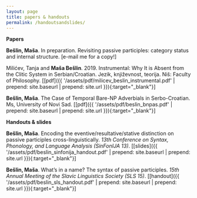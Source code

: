 ```yaml
---
layout: page
title: papers & handouts
permalink: /handoutsandslides/
---
```

<strong>Papers</strong>

<strong>Bešlin, Maša</strong>. In preparation. Revisiting passive participles: category status and internal structure. \[e-mail me for a copy!\]

Milićev, Tanja and <strong>Maša Bešlin</strong>. 2019. Instrumental: Why It is Absent from the Clitic System in Serbian/Croatian. Jezik, književnost, teorija. Niš: Faculty of Philosophy. \[[pdf]({{ '/assets/pdf/milicev_beslin_instrumental.pdf' | prepend: site.baseurl | prepend: site.url }}){:target="\_blank"}\]

<strong>Bešlin, Maša</strong>. The Case of Temporal Bare-NP Adverbials in Serbo-Croatian. Ms, University of Novi Sad. \[[pdf]({{ '/assets/pdf/beslin_bnpas.pdf' | prepend: site.baseurl | prepend: site.url }}){:target="\_blank"}\]


<strong>Handouts & slides</strong>

<strong>Bešlin, Maša</strong>. Encoding the eventive/resultative/stative distinction on passive participles cross-linguistically.
_13th Conference on Syntax, Phonology, and Language Analysis (SinFonIJA 13)_. \[[slides]({{ '/assets/pdf/beslin_sinfonija_handout.pdf' | prepend: site.baseurl | prepend: site.url }}){:target="\_blank"}\]

<strong>Bešlin, Maša</strong>. What’s in a name? The syntax of passive participles. _15th
Annual Meeting of the Slavic Linguistics Society (SLS 15)_. \[[handout]({{ '/assets/pdf/beslin_sls_handout.pdf' | prepend: site.baseurl | prepend: site.url }}){:target="\_blank"}\]
